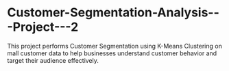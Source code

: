 # Customer-Segmentation-Analysis---Project---2
This project performs Customer Segmentation using K-Means Clustering on mall customer data to help businesses understand customer behavior and target their audience effectively.
